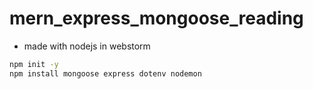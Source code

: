 # mern_express_mongoose_reading

- made with nodejs in webstorm

```bash
npm init -y
npm install mongoose express dotenv nodemon
```